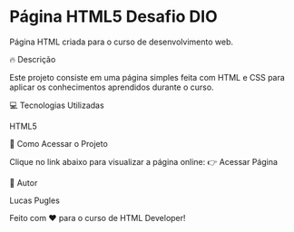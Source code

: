 # Página HTML5 Desafio DIO

Página HTML criada para o curso de desenvolvimento web.

🔥 Descrição

Este projeto consiste em uma página simples feita com HTML e CSS para aplicar os conhecimentos aprendidos durante o curso.

💻 Tecnologias Utilizadas

HTML5

📌 Como Acessar o Projeto

Clique no link abaixo para visualizar a página online:
👉 Acessar Página

📄 Autor

Lucas Pugles

Feito com ❤️ para o curso de HTML Developer!

